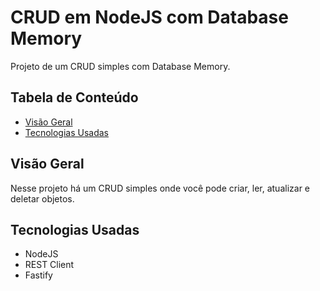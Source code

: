 # CRUD em NodeJS com Database Memory

Projeto de um CRUD simples com Database Memory.

## Tabela de Conteúdo

- [Visão Geral](#vis%C3%A3o-geral)
- [Tecnologias Usadas](#tecnologias-usadas)

## Visão Geral

Nesse projeto há um CRUD simples onde você pode criar, ler, atualizar e deletar objetos.

## Tecnologias Usadas

- NodeJS
- REST Client
- Fastify

